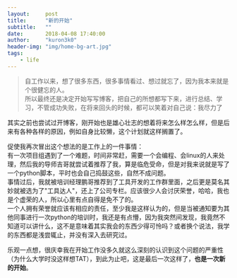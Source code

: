 ```yaml
---
layout:     post
title:      "新的开始"
subtitle:   ""
date:       2018-04-08 17:40:00
author:     "kuron3k0"
header-img: "img/home-bg-art.jpg"
tags:
    - life
---
```


> 自工作以来，想了很多东西，很多事情看过、想过就忘了，因为我本来就是个很健忘的人。
> <br>
> 所以最终还是决定开始写写博客，把自己的所想都写下来，进行总结、学习，不管成功失败，在将来回头的时候，都可以笑着对自己说：我尽力了

其实之前也尝试过开博客，刚开始也是雄心壮志的想着将来怎么样怎么样，但是后来有各种各样的原因，例如自身比较懒，这个计划就这样搁置了。

促使我再次冒出这个想法的是工作上的一件事情：<br>
有一次项目组遇到了一个难题，时间非常赶，需要一个会编程、会linux的人来处理，然后我的导师吉哥就尝试着推荐了我，算是临危受命，但是对我来说就是写了一个python脚本，平时也会自己捣鼓这些，自然不成问题。<br>
事情过后，我就被培训经理鹏哥推荐到了工具开发的工作群里面，之后更是莫名其妙就被选为了"工具达人"，还上了公司专栏。应该很少人会讨厌荣誉，哈哈，我也是个虚荣的人，所以心里有点自得是免不了的。<br>
一个人拥有荣誉就应该有相应的责任，至少我是这样认为的，但是当被通知要为其他同事进行一次python的培训时，我还是有点懵，因为我突然间发现，我竟然不知道可以讲什么，这不是意味着其实我会的东西少得可怜吗？或者换个说法，我学的东西都是浅尝辄止，并没有深入去研究过。

乐观一点想，很庆幸我在开始工作没多久就这么深刻的认识到这个问题的严重性（为什么大学时没这样想TAT），到此为止吧，这是最后一次这样了，**也是一次新的开始**。


